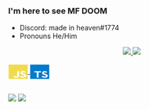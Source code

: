 ### I'm here to see MF DOOM

- Discord:  made in heaven#1774 
- Pronouns   He/Him

<div align="center">
  <a href="https://github.com/txszx">
  <img height="150em" src="https://github-readme-stats.vercel.app/api?username=txszx&show_icons=true&theme=moltack&include_all_commits=true&count_private=true"/>
  <img height="150em" src="https://github-readme-stats.vercel.app/api/top-langs/?username=txszx&layout=compact&langs_count=7&theme=moltack"/>
</div>
  
  <div style="display: inline_block"><br>
  <img align="center" alt="txszx-Js" height="30" width="40" src="https://raw.githubusercontent.com/devicons/devicon/master/icons/javascript/javascript-plain.svg">
  <img align="center" alt="txszx-Ts" height="30" width="40" src="https://raw.githubusercontent.com/devicons/devicon/master/icons/typescript/typescript-plain.svg">
  
  </div>
  
##
  
 <div> <a href="https://instagram.com/lutsx_" target="_blank"><img src="https://img.shields.io/badge/-Instagram-%23E4405F?style=for-the-badge&logo=instagram&logoColor=white" target="_blank"></a>
   <a href = "mailto:luigitortato1803@gmail.com"><img src="https://img.shields.io/badge/-Gmail-%23333?style=for-the-badge&logo=gmail&logoColor=white" target="_blank"></a>
